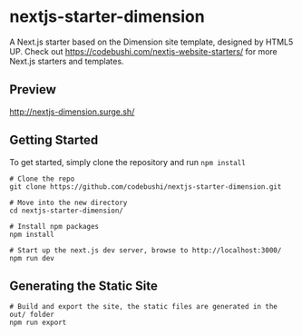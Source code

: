 # nextjs-starter-dimension
A Next.js starter based on the Dimension site template, designed by HTML5 UP. Check out https://codebushi.com/nextjs-website-starters/ for more Next.js starters and templates.

## Preview

http://nextjs-dimension.surge.sh/

## Getting Started

To get started, simply clone the repository and run `npm install`

```
# Clone the repo
git clone https://github.com/codebushi/nextjs-starter-dimension.git

# Move into the new directory
cd nextjs-starter-dimension/

# Install npm packages
npm install

# Start up the next.js dev server, browse to http://localhost:3000/
npm run dev
```

## Generating the Static Site

```
# Build and export the site, the static files are generated in the out/ folder
npm run export
```